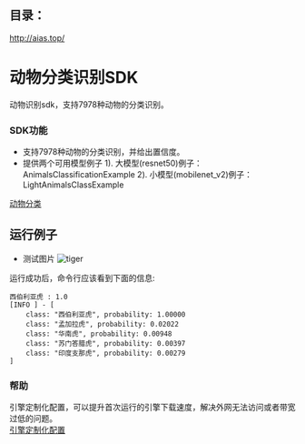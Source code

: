 ## 目录：
http://aias.top/

# 动物分类识别SDK
动物识别sdk，支持7978种动物的分类识别。

### SDK功能
- 支持7978种动物的分类识别，并给出置信度。
- 提供两个可用模型例子
1). 大模型(resnet50)例子：AnimalsClassificationExample
2). 小模型(mobilenet_v2)例子：LightAnimalsClassExample

[动物分类](https://djl-model.oss-cn-hongkong.aliyuncs.com/AIAS/animal_sdk/animals.txt)

## 运行例子
- 测试图片
![tiger](https://djl-model.oss-cn-hongkong.aliyuncs.com/AIAS/animal_sdk/tiger.jpeg)

运行成功后，命令行应该看到下面的信息:
```text
西伯利亚虎 : 1.0
[INFO ] - [
	class: "西伯利亚虎", probability: 1.00000
	class: "孟加拉虎", probability: 0.02022
	class: "华南虎", probability: 0.00948
	class: "苏门答腊虎", probability: 0.00397
	class: "印度支那虎", probability: 0.00279
]
```

### 帮助 
引擎定制化配置，可以提升首次运行的引擎下载速度，解决外网无法访问或者带宽过低的问题。         
[引擎定制化配置](http://aias.top/engine_cpu.html)